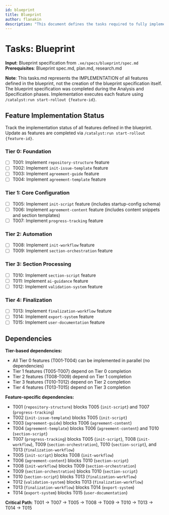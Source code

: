 ```yaml
---
id: blueprint
title: Blueprint
author: flanakin
description: "This document defines the tasks required to fully implement all features in the blueprint."
---
```


# Tasks: Blueprint

**Input**: Blueprint specification from `.xe/specs/blueprint/spec.md`
**Prerequisites**: Blueprint spec.md, plan.md, research.md

**Note**: This tasks.md represents the IMPLEMENTATION of all features defined in the blueprint, not the creation of the blueprint specification itself. The blueprint specification was completed during the Analysis and Specification phases. Implementation executes each feature using `/catalyst:run start-rollout {feature-id}`.

## Feature Implementation Status

Track the implementation status of all features defined in the blueprint. Update as features are completed via `/catalyst:run start-rollout {feature-id}`.

### Tier 0: Foundation
- [ ] T001: Implement `repository-structure` feature
- [ ] T002: Implement `init-issue-template` feature
- [ ] T003: Implement `agreement-guide` feature
- [ ] T004: Implement `agreement-template` feature

### Tier 1: Core Configuration
- [ ] T005: Implement `init-script` feature (includes startup-config schema)
- [ ] T006: Implement `agreement-content` feature (includes content snippets and section templates)
- [ ] T007: Implement `progress-tracking` feature

### Tier 2: Automation
- [ ] T008: Implement `init-workflow` feature
- [ ] T009: Implement `section-orchestration` feature

### Tier 3: Section Processing
- [ ] T010: Implement `section-script` feature
- [ ] T011: Implement `ai-guidance` feature
- [ ] T012: Implement `validation-system` feature

### Tier 4: Finalization
- [ ] T013: Implement `finalization-workflow` feature
- [ ] T014: Implement `export-system` feature
- [ ] T015: Implement `user-documentation` feature

## Dependencies

**Tier-based dependencies:**
- All Tier 0 features (T001-T004) can be implemented in parallel (no dependencies)
- Tier 1 features (T005-T007) depend on Tier 0 completion
- Tier 2 features (T008-T009) depend on Tier 1 completion
- Tier 3 features (T010-T012) depend on Tier 2 completion
- Tier 4 features (T013-T015) depend on Tier 3 completion

**Feature-specific dependencies:**
- T001 (`repository-structure`) blocks T005 (`init-script`) and T007 (`progress-tracking`)
- T002 (`init-issue-template`) blocks T005 (`init-script`)
- T003 (`agreement-guide`) blocks T006 (`agreement-content`)
- T004 (`agreement-template`) blocks T006 (`agreement-content`) and T010 (`section-script`)
- T007 (`progress-tracking`) blocks T005 (`init-script`), T008 (`init-workflow`), T009 (`section-orchestration`), T010 (`section-script`), and T013 (`finalization-workflow`)
- T005 (`init-script`) blocks T008 (`init-workflow`)
- T006 (`agreement-content`) blocks T010 (`section-script`)
- T008 (`init-workflow`) blocks T009 (`section-orchestration`)
- T009 (`section-orchestration`) blocks T010 (`section-script`)
- T010 (`section-script`) blocks T013 (`finalization-workflow`)
- T012 (`validation-system`) blocks T013 (`finalization-workflow`)
- T013 (`finalization-workflow`) blocks T014 (`export-system`)
- T014 (`export-system`) blocks T015 (`user-documentation`)

**Critical Path**: T001 → T007 → T005 → T008 → T009 → T010 → T013 → T014 → T015
